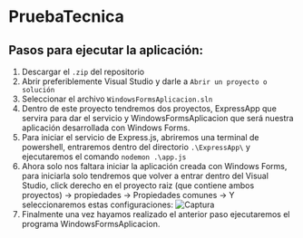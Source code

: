 # PruebaTecnica
## Pasos para ejecutar la aplicación:

1. Descargar el ```.zip``` del repositorio
2. Abrir preferiblemente Visual Studio y darle a ``Abrir un proyecto o solución``
3. Seleccionar el archivo ``WindowsFormsAplicacion.sln``
4. Dentro de este proyecto tendremos dos proyectos, ExpressApp que servira para dar el servicio y WindowsFormsAplicacion que será nuestra aplicación desarrollada con Windows Forms.
5. Para iniciar el servicio de Express.js, abriremos una terminal de powershell, entraremos dentro del directorio ``.\ExpressApp\`` y ejecutaremos el comando ``nodemon .\app.js``
6. Ahora solo nos faltara iniciar la aplicación creada con Windows Forms, para iniciarla solo tendremos que volver a entrar dentro del Visual Studio, click derecho en el proyecto raiz (que contiene ambos proyectos) -> propiedades -> Propiedades comunes -> Y seleccionaremos estas configuraciones:
![Captura](https://github.com/asirrosa/PruebaTecnica/assets/143890605/2d7388a5-6fb8-47ee-a3a1-18e699430da1)
7. Finalmente una vez hayamos realizado el anterior paso ejecutaremos el programa WindowsFormsAplicacion.

